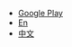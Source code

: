 <!-- _navbar.md -->

* [Google Play](https://play.google.com/store/apps/details?id=net.sarasarasa.lifeup)
* [En](/)
* [中文](zh-cn/#/)